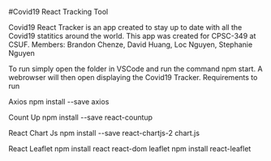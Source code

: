 #Covid19 React Tracking Tool

Covid19 React Tracker is an app created to stay up to date with all the Covid19 statitics around the world. This app was created for CPSC-349 at CSUF.
Members: Brandon Chenze, David Huang, Loc Nguyen, Stephanie Nguyen

To run simply open the folder in VSCode and run the command npm start. A webrowser will then open displaying the Covid19 Tracker.
Requirements to run

Axios
npm install --save  axios

Count Up
npm install --save  react-countup

React Chart Js
npm install --save react-chartjs-2 chart.js

React Leaflet
npm install react react-dom leaflet
npm install react-leaflet
